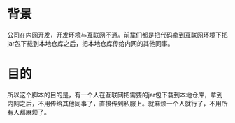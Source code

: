 # 背景
公司在内网开发，开发环境与互联网不通。前辈们都是把代码拿到互联网环境下把jar包下载到本地仓库之后，把本地仓库传给内网的其他同事。

# 目的
所以这个脚本的目的是，有一个人在互联网把需要的jar包下载到本地仓库，拿到内网之后，不用传给其他同事了，直接传到私服上。就麻烦一个人就行了，不用所有人都麻烦了。
